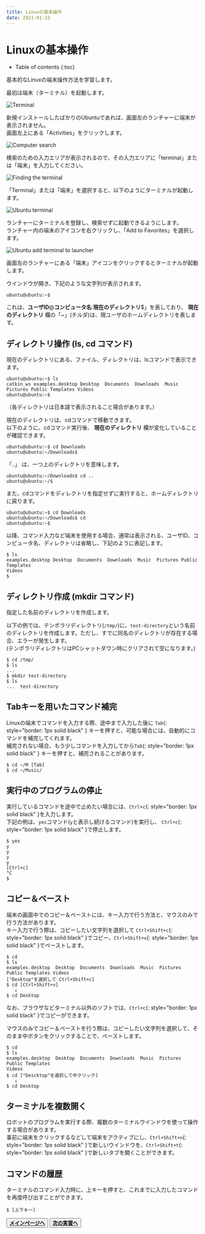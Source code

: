 ```yaml
---
title: Linuxの基本操作
date: 2021-01-23
---
```


# Linuxの基本操作

- Table of contents
{:toc}

基本的なLinuxの端末操作方法を学習します。

最初は端末（ターミナル）を起動します。

![Terminal](images/terminal-icon.png)

新規インストールしたばかりのUbuntuであれば、画面左のランチャーに端末が表示されません。<br>
画面左上にある「Activities」をクリックします。

![Computer search](images/seminar_no139/basics_activity.png)

検索のための入力エリアが表示されるので、その入力エリアに「terminal」または「端末」を入力してください。

![Finding the terminal](images/seminar_no139/basics_terminal.png)

「Terminal」または「端末」を選択すると、以下のようにターミナルが起動します。

![Ubuntu terminal](images/seminar_no139/basics_open_terminal.png)

ランチャーにターミナルを登録し、検索せずに起動できるようにします。<br>
ランチャー内の端末のアイコンを右クリックし、「Add to Favorites」を選択します。

![Ubuntu add terminal to launcher](images/seminar_no139/basics_favorite.png)

画面左のランチャーにある「端末」アイコンをクリックするとターミナルが起動します。

ウインドウが開き、下記のような文字列が表示されます。

```shell
ubuntu@ubuntu:~$
```

これは、__ユーザID__@__コンピュータ名__:__現在のディレクトリ__$」を表しており、 __現在のディレクトリ__ 欄の「~」(チルダ)は、現ユーザのホームディレクトリを表します。

## ディレクトリ操作 (ls, cd コマンド)

現在のディレクトリにある、ファイル、ディレクトリは、lsコマンドで表示できます。

```shell
ubuntu@ubuntu:~$ ls
catkin_ws examples.desktop Desktop  Documents  Downloads  Music  Pictures Public Templates Videos
ubuntu@ubuntu:~$
```

（各ディレクトリは日本語で表示されること場合があります。）

現在のディレクトリは、cdコマンドで移動できます。<br>
以下のように、cdコマンド実行後、 __現在のディレクトリ__ 欄が変化していることが確認できます。

```shell
ubuntu@ubuntu:~$ cd Downloads
ubuntu@ubuntu:~/Downloads$
```

「..」 は、一つ上のディレクトリを意味します。

```shell
ubuntu@ubuntu:~/Downloads$ cd ..
ubuntu@ubuntu:~/$
```

また、cdコマンドをディレクトリを指定せずに実行すると、ホームディレクトリに戻ります。

```shell
ubuntu@ubuntu:~$ cd Downloads
ubuntu@ubuntu:~/Downloads$ cd
ubuntu@ubuntu:~$
```

以降、コマンド入力など端末を使用する場合、通常は表示される、ユーザID、コンピュータ名、ディレクトリは省略し、下記のように表記します。

```shell
$ ls
examples.desktop Desktop  Documents  Downloads  Music  Pictures Public Templates
Videos
$
```

## ディレクトリ作成 (mkdir コマンド)

指定した名前のディレクトリを作成します。

以下の例では、テンポラリディレクトリ(`/tmp/`)に、`test-directory`という名前のディレクトリを作成します。ただし、すでに同名のディレクトリが存在する場合、エラーが発生します。<br>
(テンポラリディレクトリはPCシャットダウン時にクリアされて空になります。)

```shell
$ cd /tmp/
$ ls
...
$ mkdir test-directory
$ ls
...  test-directory
```

## Tabキーを用いたコマンド補完

Linuxの端末でコマンドを入力する際、途中まで入力した後に `Tab`{: style="border: 1px solid black" } キーを押すと、可能な場合には、自動的にコマンドを補完してくれます。<br>
補完されない場合、もう少しコマンドを入力してから`Tab`{: style="border: 1px solid black" } キーを押すと、補完されることがあります。

```shell
$ cd ~/M [Tab]
$ cd ~/Music/
```

## 実行中のプログラムの停止

実行しているコマンドを途中で止めたい場合には、`Ctrl+c`{: style="border: 1px solid black" }を入力します。<br>
下記の例は、`yes`コマンド(`y`と表示し続けるコマンド)を実行し、 `Ctrl+c`{: style="border: 1px solid black" }で停止します。

```shell
$ yes
y
y
y
y
[Ctrl+c]
^C
$
```

## コピー＆ペースト

端末の画面中でのコピー＆ペーストには、キー入力で行う方法と、マウスのみで行う方法があります。<br>
キー入力で行う際は、コピーしたい文字列を選択して `Ctrl+Shift+c`{: style="border: 1px solid black" }でコピー、`Ctrl+Shift+v`{: style="border: 1px solid black" }でペーストします。

```shell
$ cd
$ ls
examples.desktop  Desktop  Documents  Downloads  Music  Pictures Public Templates Videos
["Desktop"を選択して Ctrl+Shift+c]
$ cd [Ctrl+Shift+v]
   ↓
$ cd Desktop
```

なお、ブラウザなどターミナル以外のソフトでは、`Ctrl+c`{: style="border: 1px solid black" }でコピーができます。

マウスのみでコピー＆ペーストを行う際は、コピーしたい文字列を選択して、そのまま中ボタンをクリックすることで、ペーストします。

```shell
$ cd
$ ls
examples.desktop  Desktop  Documents  Downloads  Music  Pictures Public Templates
Videos
$ cd ["Descktop"を選択して中クリック]
   ↓
$ cd Desktop
```

## ターミナルを複数開く

ロボットのプログラムを実行する際、複数のターミナルウインドウを使って操作する場合があります。<br>
事前に端末をクリックするなどして端末をアクティブにし、`Ctrl+Shift+n`{: style="border: 1px solid black" }で新しいウインドウを、`Ctrl+Shift+t`{: style="border: 1px solid black" }で新しいタブを開くことができます。

## コマンドの履歴

ターミナルのコマンド入力時に、上キーを押すと、これまでに入力したコマンドを再度呼び出すことができます。

```shell
$ [上下キー]
```

<button type="button" class="bth btn-primary btn-lg">[
    <span style="color:black">**メインページへ**</span>](index.html)</button>
<button type="button"  class="bth btn-success btn-lg">
    [<span style="color:black">**次の実習へ**</span>](ros_basics.md)</button>
